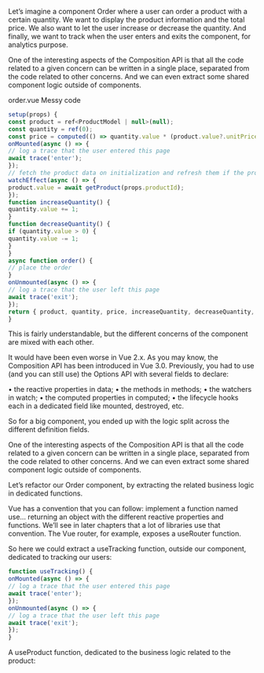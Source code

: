 Let’s imagine a component Order where a user can order a product with a certain quantity. We
want to display the product information and the total price. We also want to let the user increase or decrease the quantity. And finally, we want to track when the user enters and exits the component, for analytics purpose.

One of the interesting aspects of the Composition API is that all the code related to a given concern can be written in a single place, separated from the code related to other concerns. And we can even extract some shared component logic outside of components.

order.vue Messy code

```js
setup(props) {
const product = ref<ProductModel | null>(null);
const quantity = ref(0);
const price = computed(() => quantity.value * (product.value?.unitPrice ?? 0));
onMounted(async () => {
// log a trace that the user entered this page
await trace('enter');
});
// fetch the product data on initialization and refresh them if the props change
watchEffect(async () => {
product.value = await getProduct(props.productId);
});
function increaseQuantity() {
quantity.value += 1;
}
function decreaseQuantity() {
if (quantity.value > 0) {
quantity.value -= 1;
}
}
async function order() {
// place the order
}
onUnmounted(async () => {
// log a trace that the user left this page
await trace('exit');
});
return { product, quantity, price, increaseQuantity, decreaseQuantity, order };
}
```

This is fairly understandable, but the different concerns of the component are mixed with each
other.

It would have been even worse in Vue 2.x. As you may know, the Composition API has been
introduced in Vue 3.0. Previously, you had to use (and you can still use) the Options API with
several fields to declare:

• the reactive properties in data;
• the methods in methods;
• the watchers in watch;
• the computed properties in computed;
• the lifecycle hooks each in a dedicated field like mounted, destroyed, etc.

So for a big component, you ended up with the logic split across the different definition fields.

One of the interesting aspects of the Composition API is that all the code related to a given concern can be written in a single place, separated from the code related to other concerns. And we can even extract some shared component logic outside of components.

Let’s refactor our Order component, by extracting the related business logic in dedicated functions.

Vue has a convention that you can follow: implement a function named use… returning an object with the different reactive properties and functions. We’ll see in later chapters that a lot of libraries use that convention. The Vue router, for example, exposes a useRouter function.

So here we could extract a useTracking function, outside our component, dedicated to tracking our users:

```js
function useTracking() {
onMounted(async () => {
// log a trace that the user entered this page
await trace('enter');
});
onUnmounted(async () => {
// log a trace that the user left this page
await trace('exit');
});
}
```

A useProduct function, dedicated to the business logic related to the product:

